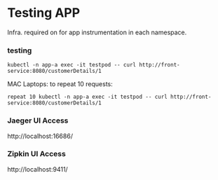 # Testing APP
Infra. required on for app instrumentation in each namespace.

### testing
```
kubectl -n app-a exec -it testpod -- curl http://front-service:8080/customerDetails/1
```

MAC Laptops: to repeat 10 requests:
```
repeat 10 kubectl -n app-a exec -it testpod -- curl http://front-service:8080/customerDetails/1
```

### Jaeger UI Access
http://localhost:16686/

### Zipkin UI Access
http://localhost:9411/